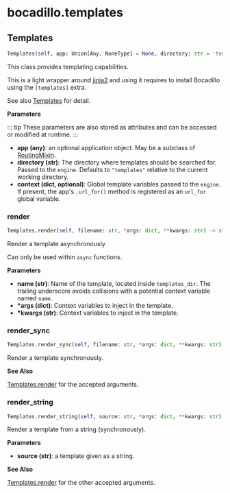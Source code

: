 # bocadillo.templates

## Templates
```python
Templates(self, app: Union[Any, NoneType] = None, directory: str = 'templates', context: dict = None)
```
This class provides templating capabilities.

This is a light wrapper around [jinja2](http://jinja.pocoo.org/docs) and using it requires to install Bocadillo using the `[templates]` extra.

See also [Templates](../guides/agnostic/templates.md) for detail.

[RoutingMixin]: ./routing.md#routingmixin

__Parameters__


::: tip
These parameters are also stored as attributes and can be accessed or
modified at runtime.
:::

- __app (any)__:
    an optional application object. May be a subclass of [RoutingMixin].
- __directory (str)__:
    The directory where templates should be searched for.
    Passed to the `engine`.
    Defaults to `"templates"` relative to the current working directory.
- __context (dict, optional)__:
    Global template variables passed to the `engine`.
    If present, the app's `.url_for()` method is registered as
    an `url_for` global variable.

### render
```python
Templates.render(self, filename: str, *args: dict, **kwargs: str) -> str
```
Render a template asynchronously.

Can only be used within ``async`` functions.

__Parameters__

- __name (str)__:
    Name of the template, located inside `templates_dir`.
    The trailing underscore avoids collisions with a potential
    context variable named `name`.
- __*args (dict)__:
    Context variables to inject in the template.
- __*kwargs (str)__:
    Context variables to inject in the template.

### render_sync
```python
Templates.render_sync(self, filename: str, *args: dict, **kwargs: str) -> str
```
Render a template synchronously.

__See Also__

[Templates.render](#render) for the accepted arguments.

### render_string
```python
Templates.render_string(self, source: str, *args: dict, **kwargs: str) -> str
```
Render a template from a string (synchronously).

__Parameters__

- __source (str)__: a template given as a string.

__See Also__

[Templates.render](#render) for the other accepted arguments.


